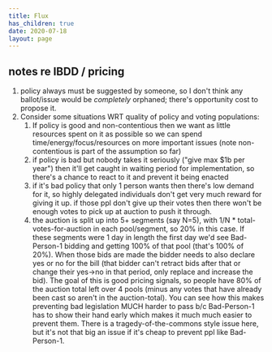 ```yaml
---
title: Flux
has_children: true
date: 2020-07-18
layout: page
---
```


## notes re IBDD / pricing

1. policy always must be suggested by someone, so I don't think any ballot/issue would be _completely_ orphaned; there's opportunity cost to propose it.
2. Consider some situations WRT quality of policy and voting populations:
   1. If policy is good and non-contentious then we want as little resources spent on it as possible so we can spend time/energy/focus/resources on more important issues (note non-contentious is part of the assumption so far)
   2. if policy is bad but nobody takes it seriously ("give max $1b per year") then it'll get caught in waiting period for implementation, so there's a chance to react to it and prevent it being enacted
   3. if it's bad policy that only 1 person wants then there's low demand for it, so highly delegated individuals don't get very much reward for giving it up. if those ppl don't give up their votes then there won't be enough votes to pick up at auction to push it through.
   4. the auction is split up into 5+ segments (say N=5), with 1/N * total-votes-for-auction in each pool/segment, so 20% in this case. If these segments were 1 day in length the first day we'd see Bad-Person-1 bidding and getting 100% of that pool (that's 100% of 20%). When those bids are made the bidder needs to also declare yes or no for the bill (that bidder can't retract bids after that or change their yes->no in that period, only replace and increase the bid). The goal of this is good pricing signals, so people have 80% of the auction total left over 4 pools (minus any votes that have already been cast so aren't in the auction-total). You can see how this makes preventing bad legislation MUCH harder to pass b/c Bad-Person-1 has to show their hand early which makes it much much easier to prevent them. There is a tragedy-of-the-commons style issue here, but it's not that big an issue if it's cheap to prevent ppl like Bad-Person-1.
